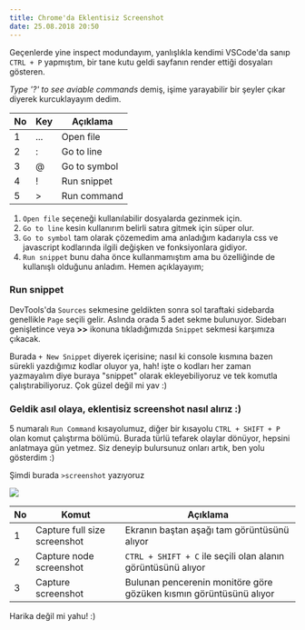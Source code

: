 ```yaml
--- 
title: Chrome'da Eklentisiz Screenshot
date: 25.08.2018 20:50
---
```


Geçenlerde yine inspect modundayım, yanlışlıkla kendimi VSCode'da sanıp `CTRL + P` yapmıştım, bir tane kutu geldi sayfanın render ettiği dosyaları gösteren.  

*Type '?' to see aviable commands* demiş, işime yarayabilir bir şeyler çıkar diyerek kurcuklayayım dedim.

| No  | Key |   Açıklama    |
| --- | --- | ------------- |
| 1   |...  | Open file     |
| 2   |:	  | Go to line    |
| 3   |@	  | Go to symbol  |
| 4   |!	  | Run snippet   |
| 5   |>	  | Run command   |

1. `Open file` seçeneği kullanılabilir dosyalarda gezinmek için.  
2. `Go to line` kesin kullanırım belirli satıra gitmek için süper olur.  
3. `Go to symbol` tam olarak çözemedim ama anladığım kadarıyla css ve javascript kodlarında ilgili değişken ve fonksiyonlara gidiyor.    
4. `Run snippet` bunu daha önce kullanmamıştım ama bu özelliğinde de kullanışlı olduğunu anladım. Hemen açıklayayım;

### Run snippet

DevTools'da `Sources` sekmesine geldikten sonra sol taraftaki sidebarda genellikle `Page` seçili gelir. Aslında orada 5 adet sekme bulunuyor. Sidebarı genişletince veya **>>** ikonuna tıkladığımızda `Snippet` sekmesi karşımıza çıkacak.

Burada `+ New Snippet` diyerek içerisine; nasıl ki console kısmına bazen sürekli yazdığımız kodlar oluyor ya, hah! işte o kodları her zaman yazmayalım diye buraya "snippet" olarak ekleyebiliyoruz ve tek komutla çalıştırabiliyoruz. Çok güzel değil mi yav :)


### Geldik asıl olaya, eklentisiz screenshot nasıl alırız :)

5 numaralı `Run Command` kısayolumuz, diğer bir kısayolu `CTRL + SHIFT + P` olan komut çalıştırma bölümü. Burada türlü tefarek olaylar dönüyor, hepsini anlatmaya gün yetmez. Siz deneyip bulursunuz onları artık, ben yolu gösterdim :)

Şimdi burada `>screenshot` yazıyoruz

![](https://i.hizliresim.com/aYR8RB.png)

| No | Komut                        | Açıklama                                                           |
|----| ---------------------------- | ------------------------------------------------------------------ |
|1   | Capture full size screenshot | Ekranın baştan aşağı tam görüntüsünü alıyor                        |
|2   | Capture node screenshot      | `CTRL + SHIFT + C` ile seçili olan alanın görüntüsünü alıyor       |
|3   | Capture screenshot           | Bulunan pencerenin monitöre göre gözüken kısmın görüntüsünü alıyor |


Harika değil mi yahu! :)